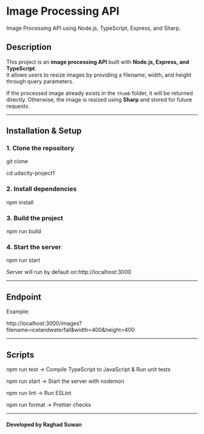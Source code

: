 
# Image Processing API
Image Processing API using Node.js, TypeScript, Express, and Sharp.

##  Description
This project is an **image processing API** built with **Node.js, Express, and TypeScript**.  
It allows users to resize images by providing a filename, width, and height through query parameters.  

If the processed image already exists in the `thumb` folder, it will be returned directly. Otherwise, the image is resized using **Sharp** and stored for future requests.

---

##  Installation & Setup

### 1. Clone the repository

git clone <your-repo-url>

cd udacity-project1
### 2. Install dependencies
npm install

### 3. Build the project
npm run build

### 4. Start the server
npm run start

Server will run by default on:http://localhost:3000

---


## Endpoint
Example:

http://localhost:3000/images?filename=icelandwaterfall&width=400&height=400

---


## Scripts
npm run test → Compile TypeScript to JavaScript & Run unit tests

npm run start → Start the server with nodemon

npm run lint → Run ESLint

npm run format → Prettier checks

---

#### Developed by Raghad Suwan

